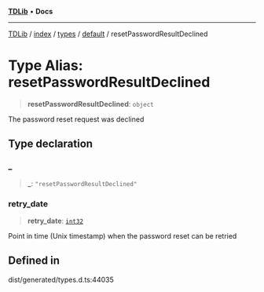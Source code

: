 [**TDLib**](../../../../../../README.md) • **Docs**

***

[TDLib](../../../../../../modules.md) / [index](../../../../../README.md) / [types](../../../README.md) / [default](../README.md) / resetPasswordResultDeclined

# Type Alias: resetPasswordResultDeclined

> **resetPasswordResultDeclined**: `object`

The password reset request was declined

## Type declaration

### \_

> **\_**: `"resetPasswordResultDeclined"`

### retry\_date

> **retry\_date**: [`int32`](int32-1.md)

Point in time (Unix timestamp) when the password reset can be retried

## Defined in

dist/generated/types.d.ts:44035
